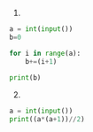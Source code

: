 1.
```python
a = int(input())
b=0

for i in range(a):
    b+=(i+1)
    
print(b)
```
2.
```python
a = int(input())
print((a*(a+1))//2)
```
